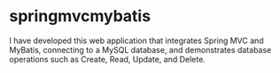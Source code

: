 # springmvcmybatis
I have developed this web application that integrates Spring MVC and MyBatis, connecting to a MySQL database, and demonstrates database operations such as Create, Read, Update, and Delete.
